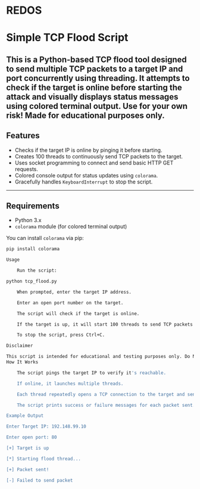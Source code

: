 # REDOS
# Simple TCP Flood Script

This is a Python-based TCP flood tool designed to send multiple TCP packets to a target IP and port concurrently using threading. It attempts to check if the target is online before starting the attack and visually displays status messages using colored terminal output.
Use for your own risk! Made for educational purposes only.
---

## Features

- Checks if the target IP is online by pinging it before starting.
- Creates 100 threads to continuously send TCP packets to the target.
- Uses socket programming to connect and send basic HTTP GET requests.
- Colored console output for status updates using `colorama`.
- Gracefully handles `KeyboardInterrupt` to stop the script.

---

## Requirements

- Python 3.x
- `colorama` module (for colored terminal output)

You can install `colorama` via pip:

```bash
pip install colorama

Usage

    Run the script:

python tcp_flood.py

    When prompted, enter the target IP address.

    Enter an open port number on the target.

    The script will check if the target is online.

    If the target is up, it will start 100 threads to send TCP packets continuously.

    To stop the script, press Ctrl+C.

Disclaimer

This script is intended for educational and testing purposes only. Do NOT use it to attack any network or system without explicit permission from the owner. Unauthorized use may be illegal and unethical.
How It Works

    The script pings the target IP to verify it's reachable.

    If online, it launches multiple threads.

    Each thread repeatedly opens a TCP connection to the target and sends a simple HTTP GET request.

    The script prints success or failure messages for each packet sent.

Example Output

Enter Target IP: 192.148.99.10

Enter open port: 80

[+] Target is up

[*] Starting flood thread...

[+] Packet sent!

[-] Failed to send packet
